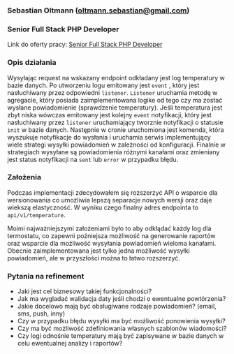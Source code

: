 ### Sebastian Oltmann (oltmann.sebastian@gmail.com)

### Senior Full Stack PHP Developer

Link do oferty pracy: <a href="https://justjoin.it/offers/puzzleup-sp-z-o-o-senior-full-stack-php-developer" target="_blank">Senior Full Stack PHP Developer</a>

### Opis działania

Wysyłając request na wskazany endpoint odkładany jest log temperatury w bazie danych.
Po utworzeniu logu emitowany jest `event` , który jest nasłuchiwany przez odpowiedni `listener`.
`Listener` uruchamia metodę w agregacie, który posiada zaimplementowana logike od tego czy ma zostać wysłane powiadomienie (sprawdzenie temperatury).
Jeśli temperatura jest zbyt niska wówczas emitowany jest kolejny `event` notyfikacji, który jest nasłuchiwany przez `listener` uruchamiający tworznie notyfikacji o statusie `init` w bazie danych.
Następnie w cronie uruchomiona jest komenda, która wyszukuje notyfikacje do wysłania i uruchamia serwis implementujący wiele strategi wysyłki powiadomień w zależności od konfiguracji.
Finalnie w strategiach wysyłane są powiadomienia różnymi kanałami oraz zmieniany jest status notyfikacji na `sent` lub `error` w przypadku błędu.

### Założenia

Podczas implementacji zdecydowałem się rozszerzyć API o wsparcie dla wersionowania co umożliwia lepszą separacje nowych wersji oraz daje wiekszą elastyczność.
W wyniku czego finalny adres endpointa to `api/v1/temperature`.

Moimi najważniejszymi założeniami było to aby odkłądać każdy log dla termostatu, co zapewni poźniejsza możliwość na generowanie raportów oraz wsparcie dla możliwość wysyłania powiadomień wieloma kanałami.
Obecnie zaimplementowana jest tylko jedna możliwość wysyłki powiadomień, ale w przyszłości można to łatwo rozszerzyć.

### Pytania na refinement

- Jaki jest cel biznesowy takiej funkcjonalności?
- Jak ma wygladać walidacja daty jeśli chodzi o ewentualne powtórzenia?
- Jakie docelowo mają być obsługiwane rodzaje powiadomień? (email, sms, push, inny)
- Czy w przypadku błędu wysyłki ma być możliwość ponowienia wysyłki?
- Czy ma być możliwość zdefiniowania własnych szablonów wiadomości?
- Czy logi odnośnie temperatury mają być zapisywane w bazie danych w celu ewentualnej analizy i raportów?
